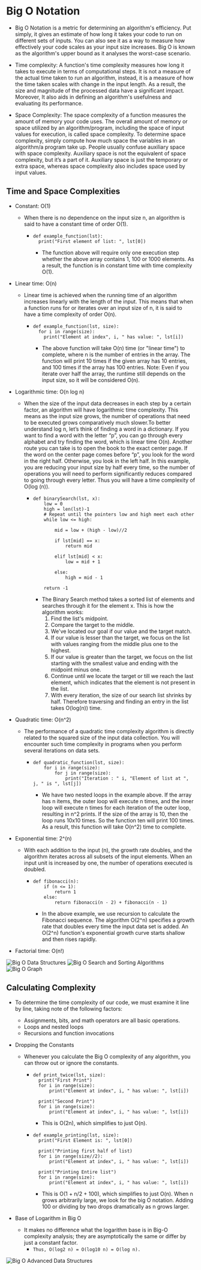 # Big O Notation
+ Big O Notation is a metric for determining an algorithm's efficiency. Put simply, it gives an estimate of how long it takes your code to run on different sets of inputs. You can also see it as a way to measure how effectively your code scales as your input size increases. Big O is known as the algorithm's upper bound as it analyses the worst-case scenario.

+ Time complexity: A function's time complexity measures how long it takes to execute in terms of computational steps. It is not a measure of the actual time taken to run an algorithm, instead, it is a measure of how the time taken scales with change in the input length. As a result, the size and magnitude of the processed data have a significant impact. Moreover, It also aids in defining an algorithm's usefulness and evaluating its performance.
+ Space Complexity: The space complexity of a function measures the amount of memory your code uses. The overall amount of memory or space utilized by an algorithm/program, including the space of input values for execution, is called space complexity. To determine space complexity, simply compute how much space the variables in an algorithm/a program take up. People usually confuse auxiliary space with space complexity. Auxiliary space is not the equivalent of space complexity, but it’s a part of it. Auxiliary space is just the temporary or extra space, whereas space complexity also includes space used by input values.

## Time and Space Complexities
+ Constant: O(1)
  + When there is no dependence on the input size n, an algorithm is said to have a constant time of order O(1).
    + ```
      def example_function(lst):
        print("First element of list: ", lst[0])
      ```
      + The function above will require only one execution step whether the above array contains 1, 100 or 1000 elements. As a result, the function is in constant time with time complexity O(1).

+ Linear time: O(n)
  + Linear time is achieved when the running time of an algorithm increases linearly with the length of the input. This means that when a function runs for or iterates over an input size of n, it is said to have a time complexity of order O(n).
    + ```
      def example_function(lst, size):
        for i in range(size):
          print("Element at index", i, " has value: ", lst[i])
      ```
      + The above function will take O(n) time (or "linear time") to complete, where n is the number of entries in the array. The function will print 10 times if the given array has 10 entries, and 100 times if the array has 100 entries. Note: Even if you iterate over half the array, the runtime still depends on the input size, so it will be considered O(n).

+ Logarithmic time: O(n log n)
  + When the size of the input data decreases in each step by a certain factor, an algorithm will have logarithmic time complexity. This means as the input size grows, the number of operations that need to be executed grows comparatively much slower.To better understand log n, let’s think of finding a word in a dictionary. If you want to find a word with the letter “p”, you can go through every alphabet and try finding the word, which is linear time O(n). Another route you can take is to open the book to the exact center page. If the word on the center page comes before “p”, you look for the word in the right half. Otherwise, you look in the left half. In this example, you are reducing your input size by half every time, so the number of operations you will need to perform significantly reduces compared to going through every letter. Thus you will have a time complexity of O(log (n)).
    + ```
      def binarySearch(lst, x):
          low = 0
          high = len(lst)-1
          # Repeat until the pointers low and high meet each other
          while low <= high:

              mid = low + (high - low)//2

              if lst[mid] == x:
                  return mid

              elif lst[mid] < x:
                  low = mid + 1

              else:
                  high = mid - 1

          return -1
      ```
      + The Binary Search method takes a sorted list of elements and searches through it for the element x. This is how the algorithm works:
        1. Find the list's midpoint.
        2. Compare the target to the middle.
        3. We've located our goal if our value and the target match.
        4. If our value is lesser than the target, we focus on the list with values ranging from the middle plus one to the highest.
        5. If our value is greater than the target, we focus on the list starting with the smallest value and ending with the midpoint minus one.
        6. Continue until we locate the target or till we reach the last element, which indicates that the element is not present in the list.
        7. With every iteration, the size of our search list shrinks by half. Therefore traversing and finding an entry in the list takes O(log(n)) time.

+ Quadratic time: O(n^2)
  + The performance of a quadratic time complexity algorithm is directly related to the squared size of the input data collection. You will encounter such time complexity in programs when you perform several iterations on data sets.
    + ```
      def quadratic_function(lst, size):
          for i in range(size):
              for j in range(size):
                  print("Iteration : " i, "Element of list at ", j, " is ", lst[j])
      ```
      + We have two nested loops in the example above. If the array has n items, the outer loop will execute n times, and the inner loop will execute n times for each iteration of the outer loop, resulting in n^2 prints. If the size of the array is 10, then the loop runs 10x10 times. So the function ten will print 100 times. As a result, this function will take O(n^2) time to complete.

+ Exponential time: 2^(n)
  + With each addition to the input (n), the growth rate doubles, and the algorithm iterates across all subsets of the input elements. When an input unit is increased by one, the number of operations executed is doubled.
    + ```
      def fibonacci(n):
          if (n <= 1):
              return 1
          else:
              return fibonacci(n - 2) + fibonacci(n - 1)
      ```
      + In the above example, we use recursion to calculate the Fibonacci sequence. The algorithm O(2^n) specifies a growth rate that doubles every time the input data set is added. An O(2^n) function's exponential growth curve starts shallow and then rises rapidly.
+ Factorial time: O(n!)

![Big O Data Structures](../images/bigO_data_structures.png)
![Big O Search and Sorting Algorithms](../images/bigO_search_sort_algorithms.png)
![Big O Graph](../images/bigO_graph.png)

## Calculating Complexity
+ To determine the time complexity of our code, we must examine it line by line, taking note of the following factors:
  + Assignments, bits, and math operators are all basic operations.
  + Loops and nested loops
  + Recursions and function invocations

+ Dropping the Constants
  + Whenever you calculate the Big O complexity of any algorithm, you can throw out or ignore the constants.
    + ```
      def print_twice(lst, size):
        print("First Print")
        for i in range(size):
            print("Element at index", i, " has value: ", lst[i])

        print("Second Print")
        for i in range(size):
            print("Element at index", i, " has value: ", lst[i])
      ```
      + This is O(2n), which simplifies to just O(n).

    + ```
      def example_printing(lst, size):
        print("First Element is: ", lst[0])

        print("Printing first half of list)
        for i in range(size//2):
            print("Element at index", i, " has value: ", lst[i])

        print("Printing Entire list")
        for i in range(size):
            print("Element at index", i, " has value: ", lst[i])
      ```
      + This is O(1 + n/2 + 100), which simplifies to just O(n). When n grows arbitrarily large, we look for the big O notation. Adding 100 or dividing by two drops dramatically as n grows larger.

+ Base of Logarithm in Big O
  + It makes no difference what the logarithm base is in Big-O complexity analysis; they are asymptotically the same or differ by just a constant factor.
    + `Thus, O(log2 n) = O(log10 n) = O(log n).`

![Big O Advanced Data Structures](../images/bigO_advanced_data_structures.png)
